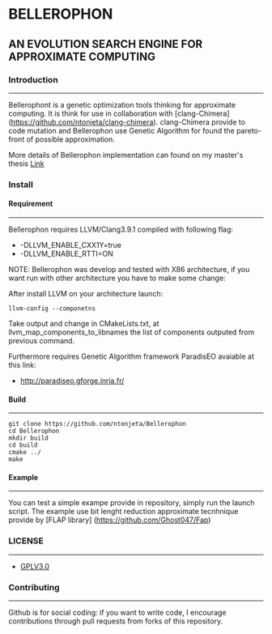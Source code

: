 # BELLEROPHON #
## AN EVOLUTION SEARCH ENGINE FOR APPROXIMATE COMPUTING ##





### Introduction ###
------------


Bellerophont is a genetic optimization tools thinking for approximate computing.
It is think for use in collaboration with [clang-Chimera] (https://github.com/ntonjeta/clang-chimera). clang-Chimera provide to code mutation and Bellerophon use Genetic Algorithm for found the pareto-front of possible approximation. 

More details of Bellerophon implementation can found on my master's thesis 
[Link](null) 


### Install ###

#### Requirement ####
-------------

Bellerophon requires LLVM/Clang3.9.1 compiled with following flag: 

* -DLLVM_ENABLE_CXX1Y=true
* -DLLVM_ENABLE_RTTI=ON

NOTE: Bellerophon was develop and tested with X86 architecture, if you want run with other architecture you have to make some change:

After install LLVM on your architecture launch:

    llvm-config --componetns

Take output and change in CMakeLists.txt, at llvm_map_components_to_libnames the list of components outputed from previous command.  

Furthermore requires Genetic Algorithm framework ParadisEO avaiable at this link:
 
* http://paradiseo.gforge.inria.fr/



#### Build ####
--------

    git clone https://github.com/ntonjeta/Bellerophon
    cd Bellerophon
    mkdir build
    cd build
    cmake ../ 
    make

#### Example ####
-------- 

You can test a simple exampe provide in repository, simply run the launch script.
The example use bit lenght reduction approximate tecnhnique provide by [FLAP library] (https://github.com/Ghost047/Fap) 

### LICENSE ###
--------

* [GPLV3.0](https://www.gnu.org/licenses/licenses.html)

### Contributing ###
----------

Github is for social coding: if you want to write code, I encourage contributions through pull requests from forks of this repository. 
